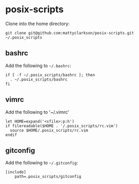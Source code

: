 posix-scripts
=============

Clone into the home directory:

```
git clone git@github.com:mattyclarkson/posix-scripts.git ~/.posix_scripts
```

bashrc
------

Add the following to `~/.bashrc`:

```
if [ -f ~/.posix_scripts/bashrc ]; then
  . ~/.posix_scripts/bashrc
fi
```

vimrc
-----

Add the following to '~/.vimrc'

```
let HOME=expand('<sfile>:p:h')
if filereadable($HOME . '/.posix_scripts/rc.vim')
  source $HOME/.posix_scripts/rc.vim
endif
```

gitconfig
---------

Add the following to `~/.gitconfig`:

```
[include]
	path=.posix_scripts/gitconfig
```
